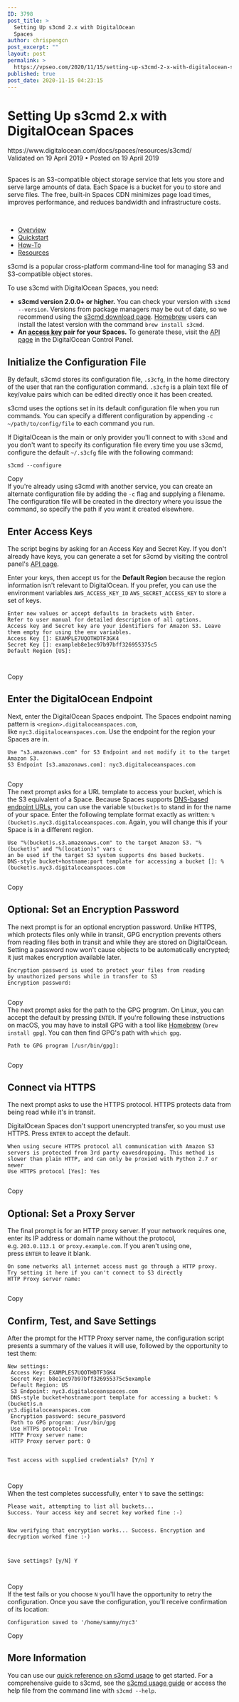 ```yaml
---
ID: 3798
post_title: >
  Setting Up s3cmd 2.x with DigitalOcean
  Spaces
author: chrispengcn
post_excerpt: ""
layout: post
permalink: >
  https://vpseo.com/2020/11/15/setting-up-s3cmd-2-x-with-digitalocean-spaces/
published: true
post_date: 2020-11-15 04:23:15
---
```

<h1>Setting Up s3cmd 2.x with DigitalOcean Spaces</h1>
https://www.digitalocean.com/docs/spaces/resources/s3cmd/
<div class="article-meta article-meta--header">Validated on 19 April 2019 • Posted on 19 April 2019</div>
&nbsp;

Spaces is an S3-compatible object storage service that lets you store and serve large amounts of data. Each Space is a bucket for you to store and serve files. The free, built-in Spaces CDN minimizes page load times, improves performance, and reduces bandwidth and infrastructure costs.

&nbsp;

<nav class="section-nav">
<ul>
 	<li><a href="https://www.digitalocean.com/docs/spaces/">Overview</a></li>
 	<li><a href="https://www.digitalocean.com/docs/spaces/quickstart/">Quickstart</a></li>
 	<li><a href="https://www.digitalocean.com/docs/spaces/how-to/">How-To</a></li>
 	<li class="current"><a href="https://www.digitalocean.com/docs/spaces/resources/">Resources</a></li>
</ul>
</nav>s3cmd is a popular cross-platform command-line tool for managing S3 and S3-compatible object stores.

To use s3cmd with DigitalOcean Spaces, you need:
<ul>
 	<li><strong>s3cmd version 2.0.0+ or higher.</strong> You can check your version with <code>s3cmd --version</code>. Versions from package managers may be out of date, so we recommend using the <a href="http://s3tools.org/download">s3cmd download page</a>. <a href="https://brew.sh/">Homebrew</a> users can install the latest version with the command <code>brew install s3cmd</code>.</li>
 	<li><strong>An <a href="https://www.digitalocean.com/docs/spaces/how-to/manage-access/#access-keys">access key</a> pair for your Spaces.</strong> To generate these, visit the <a href="https://cloud.digitalocean.com/settings/api/tokens">API page</a> in the DigitalOcean Control Panel.</li>
</ul>
<h2 id="initialize-the-configuration-file">Initialize the Configuration File<i class="fa fa-link fa-lg"></i></h2>
By default, s3cmd stores its configuration file, <code>.s3cfg</code>, in the home directory of the user that ran the configuration command. <code>.s3cfg</code> is a plain text file of key/value pairs which can be edited directly once it has been created.

s3cmd uses the options set in its default configuration file when you run commands. You can specify a different configuration by appending <code>-c ~/path/to/config/file</code> to each command you run.

If DigitalOcean is the main or only provider you'll connect to with <code>s3cmd</code> and you don't want to specify its configuration file every time you use s3cmd, configure the default <code>~/.s3cfg</code> file with the following command:
<div class="code-toolbar">
<pre class="  language-text"><code class="  language-text">s3cmd --configure</code></pre>
<div class="toolbar">
<div class="toolbar-item"><a>Copy</a></div>
</div>
</div>
If you're already using s3cmd with another service, you can create an alternate configuration file by adding the <code>-c</code> flag and supplying a filename. The configuration file will be created in the directory where you issue the command, so specify the path if you want it created elsewhere.
<h2 id="enter-access-keys">Enter Access Keys<i class="fa fa-link fa-lg"></i></h2>
The script begins by asking for an Access Key and Secret Key. If you don't already have keys, you can generate a set for s3cmd by visiting the control panel's <a href="https://cloud.digitalocean.com/settings/api/tokens">API page</a>.

Enter your keys, then accept <code>US</code> for the <strong>Default Region</strong> because the region information isn't relevant to DigitalOcean. If you prefer, you can use the environment variables <code>AWS_ACCESS_KEY_ID</code> <code>AWS_SECRET_ACCESS_KEY</code> to store a set of keys.
<div class="code-toolbar">
<pre class="  language-text" data-line="4,5"><code class="  language-text">Enter new values or accept defaults in brackets with Enter.
Refer to user manual for detailed description of all options.
Access key and Secret key are your identifiers for Amazon S3. Leave them empty for using the env variables.
Access Key []: EXAMPLE7UQOTHDTF3GK4
Secret Key []: exampleb8e1ec97b97bff326955375c5
Default Region [US]:</code></pre>
<div class=" line-highlight" aria-hidden="true" data-range="4" data-start="4"></div>
<pre class="  language-text" data-line="4,5"><code class="  language-text"></code></pre>
<div class=" line-highlight" aria-hidden="true" data-range="5" data-start="5"></div>
<pre class="  language-text" data-line="4,5"><code class="  language-text"></code></pre>
<div class="toolbar">
<div class="toolbar-item"><a>Copy</a></div>
</div>
</div>
<h2 id="enter-the-digitalocean-endpoint">Enter the DigitalOcean Endpoint<i class="fa fa-link fa-lg"></i></h2>
Next, enter the DigitalOcean Spaces endpoint. The Spaces endpoint naming pattern is <code>&lt;region&gt;.digitaloceanspaces.com</code>, like <code>nyc3.digitaloceanspaces.com</code>. Use the endpoint for the region your Spaces are in.
<div class="code-toolbar">
<pre class="  language-text" data-line="2"><code class="  language-text">Use "s3.amazonaws.com" for S3 Endpoint and not modify it to the target Amazon S3.
S3 Endpoint [s3.amazonaws.com]: nyc3.digitaloceanspaces.com</code></pre>
<div class=" line-highlight" aria-hidden="true" data-range="2" data-start="2"></div>
<pre class="  language-text" data-line="2"><code class="  language-text"></code></pre>
<div class="toolbar">
<div class="toolbar-item"><a>Copy</a></div>
</div>
</div>
The next prompt asks for a URL template to access your bucket, which is the S3 equivalent of a Space. Because Spaces supports <a href="https://www.digitalocean.com/docs/spaces/#features">DNS-based endpoint URLs</a>, you can use the variable <code>%(bucket)s</code> to stand in for the name of your space. Enter the following template format exactly as written: <code>%(bucket)s.nyc3.digitaloceanspaces.com</code>. Again, you will change this if your Space is in a different region.
<div class="code-toolbar">
<pre class="  language-text" data-line="3"><code class="  language-text">Use "%(bucket)s.s3.amazonaws.com" to the target Amazon S3. "%(bucket)s" and "%(location)s" vars c
an be used if the target S3 system supports dns based buckets.
DNS-style bucket+hostname:port template for accessing a bucket []: %(bucket)s.nyc3.digitaloceanspaces.com</code></pre>
<div class=" line-highlight" aria-hidden="true" data-range="3" data-start="3"></div>
<pre class="  language-text" data-line="3"><code class="  language-text"></code></pre>
<div class="toolbar">
<div class="toolbar-item"><a>Copy</a></div>
</div>
</div>
<h2 id="optional-set-an-encryption-password">Optional: Set an Encryption Password<i class="fa fa-link fa-lg"></i></h2>
The next prompt is for an optional encryption password. Unlike HTTPS, which protects files only while in transit, GPG encryption prevents others from reading files both in transit and while they are stored on DigitalOcean. Setting a password now won't cause objects to be automatically encrypted; it just makes encryption available later.
<div class="code-toolbar">
<pre class="  language-text" data-line="3"><code class="  language-text">Encryption password is used to protect your files from reading
by unauthorized persons while in transfer to S3
Encryption password:</code></pre>
<div class=" line-highlight" aria-hidden="true" data-range="3" data-start="3"></div>
<pre class="  language-text" data-line="3"><code class="  language-text"></code></pre>
<div class="toolbar">
<div class="toolbar-item"><a>Copy</a></div>
</div>
</div>
The next prompt asks for the path to the GPG program. On Linux, you can accept the default by pressing <code>ENTER</code>. If you're following these instructions on macOS, you may have to install GPG with a tool like <a href="https://brew.sh/">Homebrew</a> (<code>brew install gpg</code>). You can then find GPG's path with <code>which gpg</code>.
<div class="code-toolbar">
<pre class="  language-text" data-line="1"><code class="  language-text">Path to GPG program [/usr/bin/gpg]:</code></pre>
<div class=" line-highlight" aria-hidden="true" data-range="1" data-start="1"></div>
<pre class="  language-text" data-line="1"><code class="  language-text"></code></pre>
<div class="toolbar">
<div class="toolbar-item"><a>Copy</a></div>
</div>
</div>
<h2 id="connect-via-https">Connect via HTTPS<i class="fa fa-link fa-lg"></i></h2>
The next prompt asks to use the HTTPS protocol. HTTPS protects data from being read while it's in transit.

DigitalOcean Spaces don't support unencrypted transfer, so you must use HTTPS. Press <code>ENTER</code> to accept the default.
<div class="code-toolbar">
<pre class="  language-text" data-line="4"><code class="  language-text">When using secure HTTPS protocol all communication with Amazon S3
servers is protected from 3rd party eavesdropping. This method is
slower than plain HTTP, and can only be proxied with Python 2.7 or newer
Use HTTPS protocol [Yes]: Yes</code></pre>
<div class=" line-highlight" aria-hidden="true" data-range="4" data-start="4"></div>
<pre class="  language-text" data-line="4"><code class="  language-text"></code></pre>
<div class="toolbar">
<div class="toolbar-item"><a>Copy</a></div>
</div>
</div>
<h2 id="optional-set-a-proxy-server">Optional: Set a Proxy Server<i class="fa fa-link fa-lg"></i></h2>
The final prompt is for an HTTP proxy server. If your network requires one, enter its IP address or domain name without the protocol, e.g. <code>203.0.113.1 </code>or <code>proxy.example.com</code>. If you aren't using one, press <code>ENTER</code> to leave it blank.
<div class="code-toolbar">
<pre class="  language-text" data-line="3"><code class="  language-text">On some networks all internet access must go through a HTTP proxy.
Try setting it here if you can't connect to S3 directly
HTTP Proxy server name:</code></pre>
<div class=" line-highlight" aria-hidden="true" data-range="3" data-start="3"></div>
<pre class="  language-text" data-line="3"><code class="  language-text"></code></pre>
<div class="toolbar">
<div class="toolbar-item"><a>Copy</a></div>
</div>
</div>
<h2 id="confirm-test-and-save-settings">Confirm, Test, and Save Settings<i class="fa fa-link fa-lg"></i></h2>
After the prompt for the HTTP Proxy server name, the configuration script presents a summary of the values it will use, followed by the opportunity to test them:
<div class="code-toolbar">
<pre class="  language-text" data-line="14"><code class="  language-text">New settings:
 Access Key: EXAMPLES7UQOTHDTF3GK4
 Secret Key: b8e1ec97b97bff326955375c5example
 Default Region: US
 S3 Endpoint: nyc3.digitaloceanspaces.com
 DNS-style bucket+hostname:port template for accessing a bucket: %(bucket)s.n
yc3.digitaloceanspaces.com
 Encryption password: secure_password
 Path to GPG program: /usr/bin/gpg
 Use HTTPS protocol: True
 HTTP Proxy server name:
 HTTP Proxy server port: 0

Test access with supplied credentials? [Y/n] Y</code></pre>
<div class=" line-highlight" aria-hidden="true" data-range="14" data-start="14"></div>
<pre class="  language-text" data-line="14"><code class="  language-text"></code></pre>
<div class="toolbar">
<div class="toolbar-item"><a>Copy</a></div>
</div>
</div>
When the test completes successfully, enter <code>Y</code> to save the settings:
<div class="code-toolbar">
<pre class="  language-text" data-line="7"><code class="  language-text">Please wait, attempting to list all buckets...
Success. Your access key and secret key worked fine :-)

Now verifying that encryption works...
Success. Encryption and decryption worked fine :-)

Save settings? [y/N] Y</code></pre>
<div class=" line-highlight" aria-hidden="true" data-range="7" data-start="7"></div>
<pre class="  language-text" data-line="7"><code class="  language-text"></code></pre>
<div class="toolbar">
<div class="toolbar-item"><a>Copy</a></div>
</div>
</div>
If the test fails or you choose <code>N</code> you'll have the opportunity to retry the configuration. Once you save the configuration, you'll receive confirmation of its location:
<div class="code-toolbar">
<pre class="  language-text"><code class="  language-text">Configuration saved to '/home/sammy/nyc3'</code></pre>
<div class="toolbar">
<div class="toolbar-item"><a>Copy</a></div>
</div>
</div>
<h2 id="more-information">More Information<i class="fa fa-link fa-lg"></i></h2>
You can use our <a href="https://www.digitalocean.com/docs/spaces/resources/s3cmd-usage/">quick reference on s3cmd usage</a> to get started. For a comprehensive guide to s3cmd, see the <a href="http://s3tools.org/usage">s3cmd usage guide</a> or access the help file from the command line with <code>s3cmd --help</code>.
